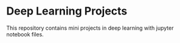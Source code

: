 # Deep Learning Projects
This repository contains mini projects in deep learning with jupyter notebook files.




